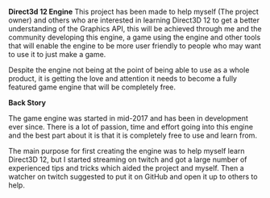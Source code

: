 
**Direct3d 12 Engine**
This project has been made to help myself (The project owner) and others who are interested in learning Direct3D 12 to get a better understanding of the Graphics API, this will be achieved through me and the community developing this engine, a game using the engine and other tools that will enable the engine to be more user friendly to people who may want to use it to just make a game.

Despite the engine not being at the point of being able to use as a whole product, it is getting the love and attention it needs to become a fully featured game engine that will be completely free.

**Back Story**

The game engine was started in mid-2017 and has been in development ever since. There is a lot of passion, time and effort going into this engine and the best part about it is that it is completely free to use and learn from.

The main purpose for first creating the engine was to help myself learn Direct3D 12, but I started streaming on twitch and got a large number of experienced tips and tricks which aided the project and myself. Then a watcher on twitch suggested to put it on GitHub and open it up to others to help.